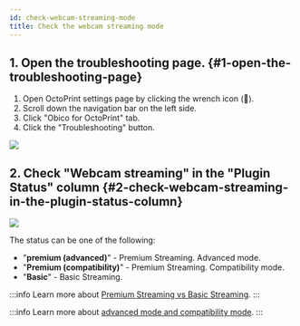 ```yaml
---
id: check-webcam-streaming-mode
title: Check the webcam streaming mode
---
```


## 1. Open the troubleshooting page. {#1-open-the-troubleshooting-page}

1. Open OctoPrint settings page by clicking the wrench icon (**🔧**).
1. Scroll down the navigation bar on the left side.
1. Click "Obico for OctoPrint" tab.
1. Click the "Troubleshooting" button.

![](/img/user-guides/helpdocs/open-troubleshooting-page.gif)

## 2. Check "Webcam streaming" in the "Plugin Status" column {#2-check-webcam-streaming-in-the-plugin-status-column}

![](/img/user-guides/helpdocs/tsd-plugin-webcam-streaming-mode.png)

The status can be one of the following:

* "**premium (advanced)**" - Premium Streaming. Advanced mode.
* "**Premium (compatibility)**" - Premium Streaming. Compatibility mode.
* "**Basic**" - Basic Streaming.

:::info
Learn more about [Premium Streaming vs Basic Streaming](/docs/user-guides/webcam-streaming-for-human-eyes).
:::

:::info
Learn more about [advanced mode and compatibility mode](/docs/user-guides/streaming-compatibility-mode).
:::